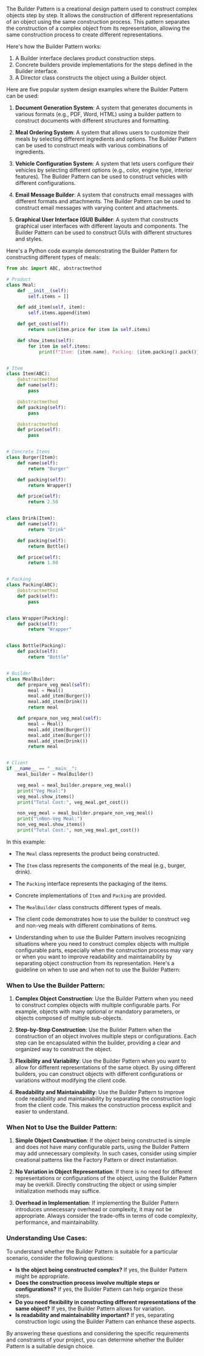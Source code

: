 The Builder Pattern is a creational design pattern used to construct complex objects step by step. It allows the construction of different representations of an object using the same construction process. This pattern separates the construction of a complex object from its representation, allowing the same construction process to create different representations.

Here's how the Builder Pattern works:

1. A Builder interface declares product construction steps.
2. Concrete builders provide implementations for the steps defined in the Builder interface.
3. A Director class constructs the object using a Builder object.

Here are five popular system design examples where the Builder Pattern can be used:

1. **Document Generation System**: A system that generates documents in various formats (e.g., PDF, Word, HTML) using a builder pattern to construct documents with different structures and formatting.

2. **Meal Ordering System**: A system that allows users to customize their meals by selecting different ingredients and options. The Builder Pattern can be used to construct meals with various combinations of ingredients.

3. **Vehicle Configuration System**: A system that lets users configure their vehicles by selecting different options (e.g., color, engine type, interior features). The Builder Pattern can be used to construct vehicles with different configurations.

4. **Email Message Builder**: A system that constructs email messages with different formats and attachments. The Builder Pattern can be used to construct email messages with varying content and attachments.

5. **Graphical User Interface (GUI) Builder**: A system that constructs graphical user interfaces with different layouts and components. The Builder Pattern can be used to construct GUIs with different structures and styles.

Here's a Python code example demonstrating the Builder Pattern for constructing different types of meals:

```python
from abc import ABC, abstractmethod

# Product
class Meal:
    def __init__(self):
        self.items = []

    def add_item(self, item):
        self.items.append(item)

    def get_cost(self):
        return sum(item.price for item in self.items)

    def show_items(self):
        for item in self.items:
            print(f"Item: {item.name}, Packing: {item.packing().pack()}, Price: {item.price}")


# Item
class Item(ABC):
    @abstractmethod
    def name(self):
        pass

    @abstractmethod
    def packing(self):
        pass

    @abstractmethod
    def price(self):
        pass


# Concrete Items
class Burger(Item):
    def name(self):
        return "Burger"

    def packing(self):
        return Wrapper()

    def price(self):
        return 2.50


class Drink(Item):
    def name(self):
        return "Drink"

    def packing(self):
        return Bottle()

    def price(self):
        return 1.00


# Packing
class Packing(ABC):
    @abstractmethod
    def pack(self):
        pass


class Wrapper(Packing):
    def pack(self):
        return "Wrapper"


class Bottle(Packing):
    def pack(self):
        return "Bottle"


# Builder
class MealBuilder:
    def prepare_veg_meal(self):
        meal = Meal()
        meal.add_item(Burger())
        meal.add_item(Drink())
        return meal

    def prepare_non_veg_meal(self):
        meal = Meal()
        meal.add_item(Burger())
        meal.add_item(Burger())
        meal.add_item(Drink())
        return meal


# Client
if __name__ == "__main__":
    meal_builder = MealBuilder()

    veg_meal = meal_builder.prepare_veg_meal()
    print("Veg Meal:")
    veg_meal.show_items()
    print("Total Cost:", veg_meal.get_cost())

    non_veg_meal = meal_builder.prepare_non_veg_meal()
    print("\nNon-Veg Meal:")
    non_veg_meal.show_items()
    print("Total Cost:", non_veg_meal.get_cost())
```

In this example:

- The `Meal` class represents the product being constructed.
- The `Item` class represents the components of the meal (e.g., burger, drink).
- The `Packing` interface represents the packaging of the items.
- Concrete implementations of `Item` and `Packing` are provided.
- The `MealBuilder` class constructs different types of meals.
- The client code demonstrates how to use the builder to construct veg and non-veg meals with different combinations of items.

- Understanding when to use the Builder Pattern involves recognizing situations where you need to construct complex objects with multiple configurable parts, especially when the construction process may vary or when you want to improve readability and maintainability by separating object construction from its representation. Here's a guideline on when to use and when not to use the Builder Pattern:

### When to Use the Builder Pattern:

1. **Complex Object Construction**: Use the Builder Pattern when you need to construct complex objects with multiple configurable parts. For example, objects with many optional or mandatory parameters, or objects composed of multiple sub-objects.

2. **Step-by-Step Construction**: Use the Builder Pattern when the construction of an object involves multiple steps or configurations. Each step can be encapsulated within the builder, providing a clear and organized way to construct the object.

3. **Flexibility and Variability**: Use the Builder Pattern when you want to allow for different representations of the same object. By using different builders, you can construct objects with different configurations or variations without modifying the client code.

4. **Readability and Maintainability**: Use the Builder Pattern to improve code readability and maintainability by separating the construction logic from the client code. This makes the construction process explicit and easier to understand.

### When Not to Use the Builder Pattern:

1. **Simple Object Construction**: If the object being constructed is simple and does not have many configurable parts, using the Builder Pattern may add unnecessary complexity. In such cases, consider using simpler creational patterns like the Factory Pattern or direct instantiation.

2. **No Variation in Object Representation**: If there is no need for different representations or configurations of the object, using the Builder Pattern may be overkill. Directly constructing the object or using simpler initialization methods may suffice.

3. **Overhead in Implementation**: If implementing the Builder Pattern introduces unnecessary overhead or complexity, it may not be appropriate. Always consider the trade-offs in terms of code complexity, performance, and maintainability.

### Understanding Use Cases:

To understand whether the Builder Pattern is suitable for a particular scenario, consider the following questions:

- **Is the object being constructed complex?** If yes, the Builder Pattern might be appropriate.
- **Does the construction process involve multiple steps or configurations?** If yes, the Builder Pattern can help organize these steps.
- **Do you need flexibility in constructing different representations of the same object?** If yes, the Builder Pattern allows for variation.
- **Is readability and maintainability important?** If yes, separating construction logic using the Builder Pattern can enhance these aspects.

By answering these questions and considering the specific requirements and constraints of your project, you can determine whether the Builder Pattern is a suitable design choice.
